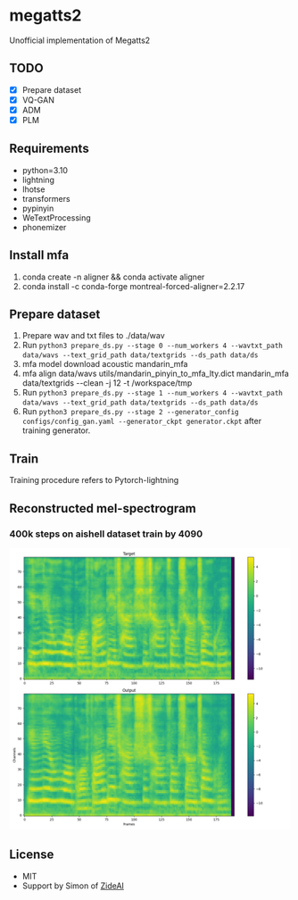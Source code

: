 # megatts2
Unofficial implementation of Megatts2

## TODO
- [x] Prepare dataset
- [x] VQ-GAN
- [x] ADM
- [x] PLM

## Requirements
- python=3.10
- lightning
- lhotse
- transformers
- pypinyin
- WeTextProcessing
- phonemizer

## Install mfa
1. conda create -n aligner && conda activate aligner
2. conda install -c conda-forge montreal-forced-aligner=2.2.17

## Prepare dataset
1. Prepare wav and txt files to ./data/wav 
2. Run `python3 prepare_ds.py --stage 0 --num_workers 4 --wavtxt_path data/wavs --text_grid_path data/textgrids --ds_path data/ds`
3. mfa model download acoustic mandarin_mfa
4. mfa align data/wavs utils/mandarin_pinyin_to_mfa_lty.dict mandarin_mfa data/textgrids --clean -j 12 -t /workspace/tmp
5. Run `python3 prepare_ds.py --stage 1 --num_workers 4 --wavtxt_path data/wavs --text_grid_path data/textgrids --ds_path data/ds` 
6. Run `python3 prepare_ds.py --stage 2 --generator_config configs/config_gan.yaml --generator_ckpt generator.ckpt` after training generator.

## Train
Training procedure refers to Pytorch-lightning

## Reconstructed mel-spectrogram
### 400k steps on aishell dataset train by 4090
![image info](examples/mel_step_400k_re_loss_0.4771.png) 

## License
- MIT
- Support by Simon of [ZideAI](https://zideai.com/)

